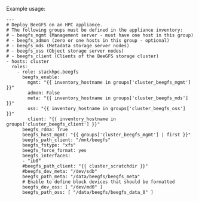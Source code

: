 Example usage:

    ---
    # Deploy BeeGFS on an HPC appliance.
    # The following groups must be defined in the appliance inventory:
    # - beegfs_mgmt (Management server - must have one host in this group)
    # - beegfs_admon (zero or one hosts in this group - optional)
    # - beegfs_mds (Metadata storage server nodes)
    # - beegfs_oss (Object storage server nodes)
    # - beegfs_client (Clients of the BeeGFS storage cluster)
    - hosts: cluster
      roles:
        - role: stackhpc.beegfs
          beegfs_enable:
            mgmt: "{{ inventory_hostname in groups['cluster_beegfs_mgmt'] }}"
            admon: False
            meta: "{{ inventory_hostname in groups['cluster_beegfs_mds'] }}"
            oss: "{{ inventory_hostname in groups['cluster_beegfs_oss'] }}"
            client: "{{ inventory_hostname in groups['cluster_beegfs_client'] }}"
          beegfs_rdma: True
          beegfs_host_mgmt: "{{ groups['cluster_beegfs_mgmt'] | first }}"
          beegfs_path_client: "/mnt/beegfs"
          beegfs_fstype: "xfs"
          beegfs_force_format: yes
          beegfs_interfaces:
          - "ib0"
          #beegfs_path_client: "{{ cluster_scratchdir }}"
          #beegfs_dev_meta: "/dev/sdb"
          beegfs_path_meta: "/data/beegfs/beegfs_meta"
          # Enable to define block devices that should be formatted
          beegfs_dev_oss: [ "/dev/md0" ]
          beegfs_path_oss: [ "/data/beegfs/beegfs_data_0" ]
